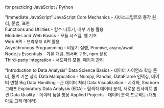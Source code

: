 for practicing JavaScript / Python 

"Immediate JavaScript"
JavaScript Core Mechanics - 자바스크립트의 동작 원리, 문법, 표현  
Functions and Utilities - 함수 다루기, 내부 기능 활용  
Modules and Web Basics - 모듈 시스템, 웹 기초  
Web API - 브라우저 API 활용  
Asynchronous Programming - 비동기 실행, Promise, async/await  
Node.js Essentials - 기본 개념, 웹서버 구현, npm 활용  
Third-party Integration - 서드파티 모듈, 패키지 관리  

"Introduction to Data Analysis"
Data Science Basics - 데이터 사이언스 학습 준비, 통계 기본 상식
Data Manipulation - Numpy, Pandas, DataFrame 인덱싱, 데이터 변형
Big Data Handling - 큰 데이터 처리
Data Visualization - 시각화, Seaborn 그래프
Exploratory Data Analysis (EDA) - 탐색적 데이터 분석, 새로운 인사이트 발견
Data Quality - 데이터 품질 향상
Applied Projects - 데이터 분석 프로젝트 (대형 마트 고객 데이터)
